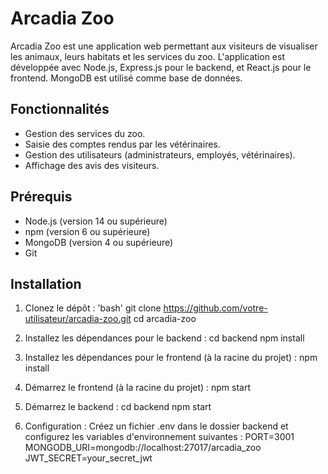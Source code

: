 # Arcadia Zoo

Arcadia Zoo est une application web permettant aux visiteurs de visualiser les animaux, leurs habitats et les services du zoo. L'application est développée avec Node.js, Express.js pour le backend, et React.js pour le frontend. MongoDB est utilisé comme base de données.

## Fonctionnalités

- Gestion des services du zoo.
- Saisie des comptes rendus par les vétérinaires.
- Gestion des utilisateurs (administrateurs, employés, vétérinaires).
- Affichage des avis des visiteurs.

## Prérequis

- Node.js (version 14 ou supérieure)
- npm (version 6 ou supérieure)
- MongoDB (version 4 ou supérieure)
- Git

## Installation

1. Clonez le dépôt :
   'bash'
git clone https://github.com/votre-utilisateur/arcadia-zoo.git
cd arcadia-zoo

2. Installez les dépendances pour le backend :
  cd backend
  npm install

3. Installez les dépendances pour le frontend (à la racine du projet) :
   npm install
   
4. Démarrez le frontend (à la racine du projet) :
   npm start
   
5. Démarrez le backend :
   cd backend
   npm start

6. Configuration :
Créez un fichier .env dans le dossier backend et configurez les variables d'environnement suivantes :
  PORT=3001
  MONGODB_URI=mongodb://localhost:27017/arcadia_zoo
  JWT_SECRET=your_secret_jwt

   



